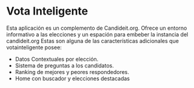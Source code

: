 # Vota Inteligente
Esta aplicación es un complemento de Candideit.org. Ofrece un entorno informativo a las elecciones y un espación para embeber la instancia del candideit.org
Estas son alguna de las características adicionales que votainteligente posee:
- Datos Contextuales por elección.
- Sistema de preguntas a los candidatos.
- Ranking de mejores y peores respondedores.
- Home con buscador y elecciones destacadas

